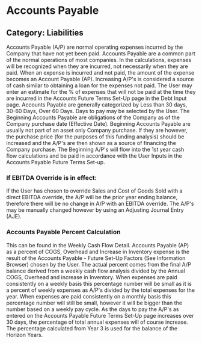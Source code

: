 # Accounts Payable
## Category: Liabilities
Accounts Payable (A/P) are normal operating expenses incurred by the Company that have not yet been paid. Accounts Payable are a common part of the normal operations of most companies.
In the calculations, expenses will be recognized when they are incurred, not necessarily when they are paid. When an expense is incurred and not paid, the amount of the expense becomes an Account Payable (AP). Increasing A/P's is considered a source of cash similar to obtaining a loan for the expenses not paid. The User may enter an estimate for the % of expenses that will not be paid at the time they are incurred in the Accounts Future Terms Set-Up page in the Debt Input page.
Accounts Payable are generally categorized by Less than 30 days, 30-60 Days, Over 60 Days. Days to pay may be selected by the User.
The Beginning Accounts Payable are obligations of the Company as of the Company purchase date (Effective Date).
Beginning Accounts Payable are usually not part of an asset only Company purchase. If they are however, the purchase price (for the purposes of this funding analysis) should be increased and the A/P's are then shown as a source of financing the Company purchase.
The Beginning A/P's will flow into the 1st year cash flow calculations and be paid in accordance with the User Inputs in the Accounts Payable Future Terms Set-up.
### If EBITDA Override is in effect:
If the User has chosen to override Sales and Cost of Goods Sold with a direct EBITDA override, the A/P will be the prior year ending balance, therefore there will be no change in A/P with an EBITDA override. The A/P's may be manually changed however by using an Adjusting Journal Entry (AJE).
### Accounts Payable Percent Calculation
This can be found in the Weekly Cash Flow Detail.
Accounts Payable (AP) as a percent of COGS, Overhead and Increase in Inventory expense is the result of the Accounts Payable - Future Set-Up Factors (See Information Browser) chosen by the User. The actual percent comes from the final A/P balance derived from a weekly cash flow analysis divided by the Annual COGS, Overhead and increase in Inventory.
When expenses are paid consistently on a weekly basis this percentage number will be small as it is a percent of weekly expenses as A/P's divided by the total expenses for the year.
When expenses are paid consistently on a monthly basis this percentage number will still be small, however it will be bigger than the number based on a weekly pay cycle.
As the days to pay the A/P's as entered on the Accounts Payable Future Terms Set-Up page increases over 30 days, the percentage of total annual expenses will of course increase.
The percentage calculated from Year 3 is used for the balance of the Horizon Years.
